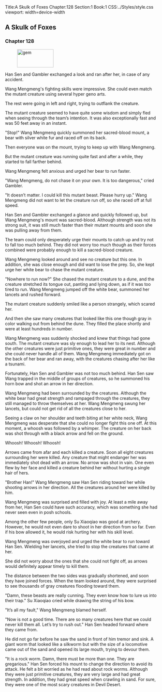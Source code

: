 Title:A Skulk of Foxes 
Chapter:128 
Section:1 
Book:1 
CSS:../Styles/style.css 
viewport: width=device-width
  
## A Skulk of Foxes
### Chapter 128
  
<figure>
	<img src="../Images/gem.gif" alt="gem" id="gem" width="120" height="60" />
</figure>
  

  
Han Sen and Gambler exchanged a look and ran after her, in case of any accident.

Wang Mengmeng's fighting skills were impressive. She could even match the mutant creature using several hyper geno arts.

The rest were going in left and right, trying to outflank the creature.

The mutant creature seemed to have quite some wisdom and simply fled when seeing through the team’s intention. It was also exceptionally fast and was 50 feet away in an instant.

"Stop!" Wang Mengmeng quickly summoned her sacred-blood mount, a bear with silver white fur and raced off on its back.

Then everyone was on the mount, trying to keep up with Wang Mengmeng.

But the mutant creature was running quite fast and after a while, they started to fall farther behind.

Wang Mengmeng felt anxious and urged her bear to run faster.

"Wang Mengmeng, do not chase it on your own. It is too dangerous," cried Gambler.

"It doesn’t matter. I could kill this mutant beast. Please hurry up." Wang Mengmeng did not want to let the creature run off, so she raced off at full speed.

Han Sen and Gambler exchanged a glance and quickly followed up, but Wang Mengmeng's mount was sacred-blood. Although strength was not its strong suit, it was still much faster than their mutant mounts and soon she was pulling away from them.

The team could only desperately urge their mounts to catch up and try not to fall too much behind. They did not worry too much though as their forces combined were probably enough to kill a sacred-blood creature.

Wang Mengmeng looked around and see no creature but this one. In addition, she was close enough and did want to lose the prey. So, she kept urge her white bear to chase the mutant creature.

"Nowhere to run now?" She chased the mutant creature to a dune, and the creature stretched its tongue out, panting and lying down, as if it was too tired to run. Wang Mengmeng jumped off the white bear, summoned her lancets and rushed forward.

The mutant creature suddenly smiled like a person strangely, which scared her.

And then she saw many creatures that looked like this one though gray in color walking out from behind the dune. They filled the place shortly and were at least hundreds in number.

Wang Mengmeng was suddenly shocked and knew that things had gone south. The mutant creature was sly enough to lead her to its nest. Although the other creatures were just primitive ones, they were great in number and she could never handle all of them. Wang Mengmeng immediately got on the back of her bear and ran away, with the creatures chasing after her like a tsunami.

Fortunately, Han Sen and Gambler was not too much behind. Han Sen saw Wang trapped in the middle of groups of creatures, so he summoned his horn bow and shot an arrow in her direction.

Wang Mengmeng had been surrounded by the creatures. Although the white bear had great strength and rampaged through the creatures, they still managed to throw themselves at her. Wang Mengmeng swung her lancets, but could not get rid of all the creatures close to her.

Seeing a claw on her shoulder and teeth biting at her white neck, Wang Mengmeng was desperate that she could no longer fight this one off. At this moment, a whoosh was followed by a whimper. The creature on her back was shot through with a black arrow and fell on the ground.

Whoosh! Whoosh! Whoosh!

Arrows came from afar and each killed a creature. Soon all eight creatures surrounding her were killed. Any creature that might endanger her was immediately shot dead with an arrow. No arrow was shot in vain. One even flew by her face and killed a creature behind her without hurting a single hair of hers.

"Brother Han!" Wang Mengmeng saw Han Sen riding toward her while shooting arrows in her direction. All the creatures around her were killed by him.

Wang Mengmeng was surprised and filled with joy. At least a mile away from her, Han Sen could have such accuracy, which was something she had never seen even in posh schools.

Among the other few people, only Su Xiaoqiao was good at archery. However, he would not even dare to shoot in her direction from so far. Even if his bow allowed it, he would risk hurting her with his skill level.

Wang Mengmeng was overjoyed and urged the white bear to run toward Han Sen. Wielding her lancets, she tried to stop the creatures that came at her.

She did not worry about the ones that she could not fight off, as arrows would definitely appear timely to kill them.

The distance between the two sides was gradually shortened, and soon they have joined forces. When the team looked around, they were surprised to see thousands of gray creatures flooding toward them.

"Damn, these beasts are really cunning. They even know how to lure us into their trap." Su Xiaoqiao cried while drawing the string of his bow.

"It’s all my fault," Wang Mengmeng blamed herself.

"Now is not a good time. There are so many creatures here that we could never kill them all. Let’s try to rush out." Han Sen headed forward where they came from.

He did not go far before he saw the sand in front of him tremor and sink. A giant worm that looked like a silkworm but with the size of a locomotive came out of the sand and opened its large mouth, trying to devour them.

"It is a rock worm. Damn, there must be more than one. They are gregarious." Han Sen forced his mount to change the direction to avoid its attack. He felt a bit worried as he had read about rock worms. Although they were just primitive creatures, they are very large and had great strength. In addition, they had great speed when crawling in sand. For sure, they were one of the most scary creatures in Devil Desert.